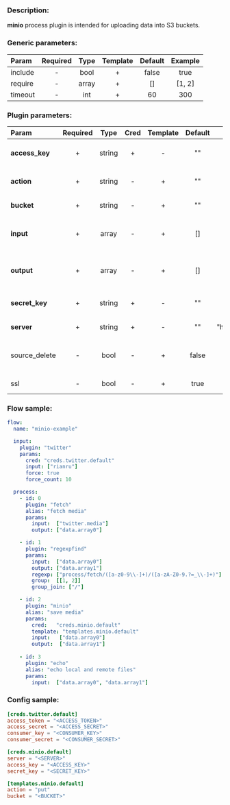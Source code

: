 ### Description:

**minio** process plugin is intended for uploading data into S3 buckets.


### Generic parameters:

| Param   | Required | Type  | Template | Default | Example |
|:--------|:--------:|:-----:|:--------:|:-------:|:-------:|
| include | -        | bool  | +        | false   | true    |
| require | -        | array | +        | []      | [1, 2]  |
| timeout | -        | int   | +        | 60      | 300     |

### Plugin parameters:

| Param          | Required | Type   | Cred | Template | Default | Example            | Description                                                                   |
|:---------------|:--------:|:------:|:----:|:--------:|:-------:|:------------------:|:------------------------------------------------------------------------------|
| **access_key** | +        | string | +    | -        | ""      | ""                 | [Minio Admin Guide](https://docs.min.io/docs/minio-admin-complete-guide.html) |
| **action**     | +        | string | -    | +        | ""      | "put"              | Available actions: get, put.                                                  |
| **bucket**     | +        | string | -    | +        | ""      | "news"             | Bucket name.                                                                  |
| **input**      | +        | array  | -    | +        | []      | ["data.array0"]    | List of [Datum](../../concept.md) fields with files paths.                    |
| **output**     | +        | array  | -    | +        | []      | ["data.array1"]    | List of target [Datum](../../concept.md) fields.                              |
| **secret_key** | +        | string | +    | -        | ""      | ""                 | [Minio Admin Guide](https://docs.min.io/docs/minio-admin-complete-guide.html) |
| **server**     | +        | string | +    | -        | ""      | "host.example.com" | Minio server.                                                                 |
| source_delete  | -        | bool   | -    | +        | false   | true               | Delete source file after get/put.                                             |
| ssl            | -        | bool   | -    | +        | true    | false              | Use SSL for connection.                                                       |

### Flow sample:

```yaml
flow:
  name: "minio-example"

  input:
    plugin: "twitter"
    params:
      cred: "creds.twitter.default"
      input: ["rianru"]
      force: true
      force_count: 10

  process:
    - id: 0
      plugin: "fetch"
      alias: "fetch media"
      params:
        input:  ["twitter.media"]
        output: ["data.array0"]

    - id: 1
      plugin: "regexpfind"
      params:
        input:  ["data.array0"]
        output: ["data.array1"]
        regexp: ["process/fetch/([a-z0-9\\-]+)/([a-zA-Z0-9.?=_\\-]+)"]
        group:  [[1, 2]]
        group_join: ["/"]

    - id: 2
      plugin: "minio"
      alias: "save media"
      params:
        cred:   "creds.minio.default"
        template: "templates.minio.default"
        input:   ["data.array0"]
        output:  ["data.array1"]
        
    - id: 3
      plugin: "echo"
      alias: "echo local and remote files"
      params:
        input:  ["data.array0", "data.array1"]
```

### Config sample:

```toml
[creds.twitter.default]
access_token = "<ACCESS_TOKEN>"
access_secret = "<ACCESS_SECRET>"
consumer_key = "<CONSUMER_KEY>"
consumer_secret = "<CONSUMER_SECRET>"

[creds.minio.default]
server = "<SERVER>"
access_key = "<ACCESS_KEY>"
secret_key = "<SECRET_KEY>"

[templates.minio.default]
action = "put"
bucket = "<BUCKET>"
```

